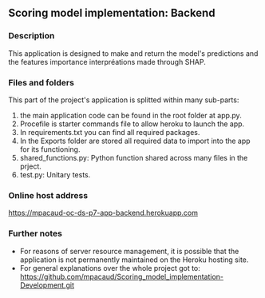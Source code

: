 ## Scoring model implementation: Backend

### Description

This application is designed to make and return the model's predictions and the features importance interpréations made through SHAP.


### Files and folders

This part of the project's application is splitted within many sub-parts:
1. the main application code can be found in the root folder at app.py.
2. Procefile is starter commands file to allow heroku to launch the app.
3. In requirements.txt you can find all required packages.
4. In the Exports folder are stored all required data to import into the app for its functioning.
5. shared_functions.py: Python function shared across many files in the prject.
6. test.py: Unitary tests.


### Online host address

https://mpacaud-oc-ds-p7-app-backend.herokuapp.com


### Further notes

- For reasons of server resource management, it is possible that the application is not permanently maintained on the Heroku hosting site.
- For general explanations over the whole project got to: https://github.com/mpacaud/Scoring_model_implementation-Development.git
